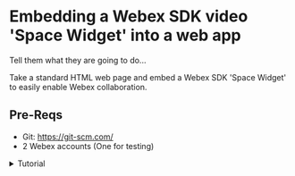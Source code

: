 [Add Webex photo]: # 
# Embedding a Webex SDK video 'Space Widget' into a web app

Tell them what they are going to do...

Take a standard HTML web page and embed a Webex SDK 'Space Widget' to easily enable Webex collaboration.
 
[Add a gif of end product]: #  

## Pre-Reqs
- Git: https://git-scm.com/
- 2 Webex accounts (One for testing)

<details>
<summary>Tutorial</summary>

# Installation

To embed a Space Widget into a web page, we first need to have a web page! A basic HTML/CSS project for the fictitious 'OneBank' company can be downloaded from GitHub, or cloned via Git:
 
## Obtain your Webex Personal Access Token 

[Click here for your Webex Access Token!](https://developer.webex.com/docs/getting-started)

or https://developer.webex.com/docs/getting-started 
 > Important: Copy Personal Access Token for later use
<br/>
 
![CleanShot-Google Chrome202207-14 at 11 17 36](https://user-images.githubusercontent.com/9085386/179029658-ecdb4a93-b1a1-47c9-8d87-4a0af12e15db.png)


## Configure

1. Clone the repository with git 
```
git clone https://github.com/Radmanded/webex-spaceWidget.git

```
<br/>

2. Change to the onebank folder `cd /webex-spaceWidget/onebank` 

<br/>

3. Open `webex-teams.html` in an editor
  -- add your Webex personal access token and an 
  -- add an email address to a webex user that is not yourself
  -- Save the file

<br/>

4. Next make changes to `onebank.html` in your editor
  - Find Line 69, which defines the blue button on the page labeled 'Ask Sandy':
 
 <br/>
 
 `<input type='submit' value='Ask Sandy' name='submit' class='submit' onclick='' />`

<br/>

> Note: the `oneclick` handler is empty

<br/>

5. Place `window.open("webex-teams.html","","height=500,width=450")` inside the `onclick=''`

<br/>

> Example of Line 69 after change:  

```
<input type='submit' value='Ask Sandy' name='submit' class='submit' onclick='window.open("webex-teams.html","","height=500,width=450")' />

```
<br/>

## Test Configuration

1. Open the onebank.html file in your browser

<br/>

2. Right-click on the 'Ask Sandy' button, and choose Inspect Element

> Note: You should see the window.open JavaScript code you entered above:

<br/>

3. Click 'Ask Sandy'

<br/>

4. Check to see that your pop-up window appears, and automatically starts loading the Webex Space Widget. Collaborate away!

</details>


